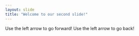 ---layout: slidetitle: "Welcome to our second slide!"---Use the left arrow to go forward!Use the left arrow to go back!